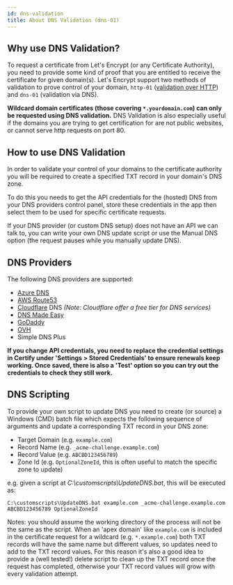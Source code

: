 ```yaml
---
id: dns-validation
title: About DNS Validation (dns-01)
---
```


## Why use DNS Validation?
To request a certificate from Let's Encrypt (or any Certificate Authority), you need to provide some kind of proof that you are entitled to receive the certificate for given domain(s). Let's Encrypt support two methods of validation to prove control of your domain, `http-01` ([validation over HTTP](http-validation.md)) and `dns-01` (validation via DNS). 

**Wildcard domain certificates (those covering `*.yourdomain.com`) can only be requested using DNS validation.** DNS Validation is also especially useful if the domains you are trying to get certification for are not public websites, or cannot serve http requests on port 80.

## How to use DNS Validation

In order to validate your control of your domains to the certificate authority you will be required to create a specified TXT record in your domain's DNS zone.

To do this you needs to get the API credentials for the (hosted) DNS from your DNS providers control panel, store these credentials in the app then select them to be used for specific certificate requests.

If your DNS provider (or custom DNS setup) does not have an API we can talk to, you can write your own DNS update script or use the Manual DNS option (the request pauses while you manually update DNS).

## DNS Providers

The following DNS providers are supported:
- [Azure DNS](dns-azuredns.md)
- [AWS Route53](dns-awsroute53.md)
- [Cloudflare](dns-cloudflare.md) DNS *(Note: Cloudflare offer a free tier for DNS services)*
- [DNS Made Easy](dns-dnsmadeeasy.md)
- [GoDaddy](dns-godaddy.md)
- [OVH](dns-ovh.md)
- Simple DNS Plus

**If you change API credentials, you need to replace the credential settings in Certify under 'Settings > Stored Credentials' to ensure renewals keep working. Once saved, there is also a 'Test' option so you can try out the credentials to check they still work.**

## DNS Scripting
To provide your own script to update DNS you need to create (or source) a Windows (CMD) batch file which expects the following sequence of arguments and update a corresponding TXT record in your DNS zone:
- Target Domain (e.g. `example.com`)
- Record Name (e.g. `_acme-challenge.example.com`)
- Record Value (e.g. `ABCBD123456789`)
- Zone Id (e.g. `OptionalZoneId`, this is often useful to match the specific zone to update)

e.g. given a script at *C:\customscripts\UpdateDNS.bat*, this will be executed as:
 ```
C:\customscripts\UpdateDNS.bat example.com _acme-challenge.example.com ABCBD123456789 OptionalZoneId
```
Notes: you should assume the working directory of the process will not be the same as the script. When an 'apex domain' like `example.com` is included in the certificate request for a wildcard (e.g. `*.example.com`) both TXT records will have the same name but different values, so updates need to add to the TXT record values. For this reason it's also a good idea to provide a (well tested!) delete script to clean up the TXT record once the request has completed, otherwise your TXT record values will grow with every validation attempt.

